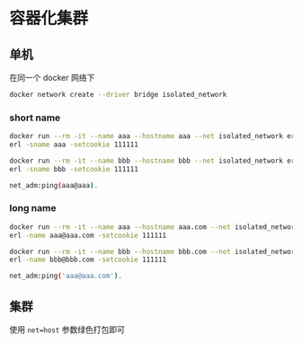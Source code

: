 # 容器化集群

## 单机

在同一个 docker 网络下

```sh
docker network create --driver bridge isolated_network
```

### short name

```sh
docker run --rm -it --name aaa --hostname aaa --net isolated_network erlang:alpine /bin/sh
erl -sname aaa -setcookie 111111
```

```sh
docker run --rm -it --name bbb --hostname bbb --net isolated_network erlang:alpine /bin/sh
erl -sname bbb -setcookie 111111
```

```sh
net_adm:ping(aaa@aaa).
```

### long name

```sh
docker run --rm -it --name aaa --hostname aaa.com --net isolated_network erlang:alpine /bin/sh
erl -name aaa@aaa.com -setcookie 111111
```

```sh
docker run --rm -it --name bbb --hostname bbb.com --net isolated_network erlang:alpine /bin/sh
erl -name bbb@bbb.com -setcookie 111111
```

```sh
net_adm:ping('aaa@aaa.com').
```

## 集群

使用 `net=host` 参数绿色打包即可
